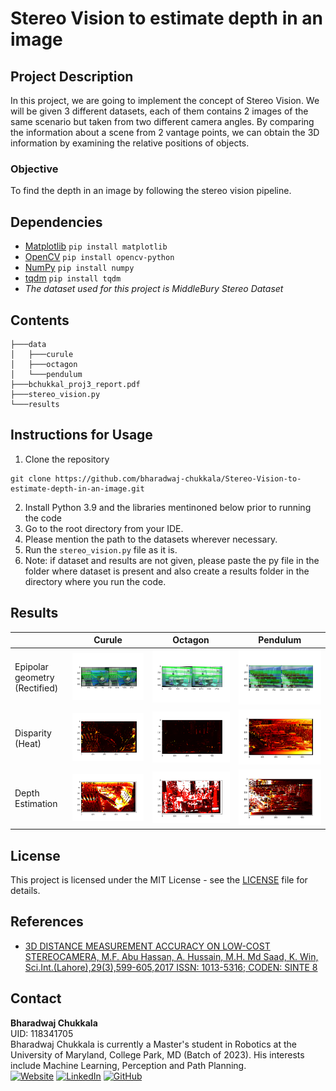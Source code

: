 # Stereo Vision to estimate depth in an image

## Project Description

In this project, we are going to implement the concept of Stereo Vision. We will be given 3 different datasets, each of them contains 2 images of the same scenario but taken from two different camera angles. By comparing the information about a scene from 2 vantage points, we can obtain the 3D information by examining the relative positions of objects.

### Objective

To find the depth in an image by following the stereo vision pipeline.

## Dependencies

* [Matplotlib](https://matplotlib.org/) `pip install matplotlib`
* [OpenCV](https://opencv.org/) `pip install opencv-python`
* [NumPy](https://numpy.org/) `pip install numpy`
* [tqdm](https://tqdm.github.io/) `pip install tqdm`
* *The dataset used for this project is MiddleBury Stereo Dataset*

## Contents

```
├───data
│   ├───curule
│   ├───octagon
│   └───pendulum
├───bchukkal_proj3_report.pdf
├───stereo_vision.py
└───results
```

## Instructions for Usage

1. Clone the repository

```
git clone https://github.com/bharadwaj-chukkala/Stereo-Vision-to-estimate-depth-in-an-image.git
```

2. Install Python 3.9 and the libraries mentinoned below prior to running the code
3. Go to the root directory from your IDE.
4. Please mention the path to the datasets wherever necessary.
5. Run the `stereo_vision.py` file as it is.
6. Note: if dataset and results are not given, please paste the py file in the folder where dataset is present and also create a results folder in the directory where you run the code.

## Results

|                                    | Curule                                                                                                                                          | Octagon                                                                                                                                     | Pendulum                                                                                                                                    |
| ---------------------------------- | ----------------------------------------------------------------------------------------------------------------------------------------------- | ------------------------------------------------------------------------------------------------------------------------------------------- | ------------------------------------------------------------------------------------------------------------------------------------------- |
| Epipolar geometry<br />(Rectified) | ![1671441533984](https://github.com/bharadwaj-chukkala/Stereo-Vision-to-estimate-depth-in-an-image/blob/master/results/epi_polar_lines_1.png)     | ![1671441808456](https://github.com/bharadwaj-chukkala/Stereo-Vision-to-estimate-depth-in-an-image/blob/master/results/epi_polar_lines_2.png) | ![1671441813305](https://github.com/bharadwaj-chukkala/Stereo-Vision-to-estimate-depth-in-an-image/blob/master/results/epi_polar_lines_3.png) |
| Disparity<br />(Heat)              | ![1671441938738](https://github.com/bharadwaj-chukkala/Stereo-Vision-to-estimate-depth-in-an-image/blob/master/results/disparity_image_heat1.png) | ![disp2](https://github.com/bharadwaj-chukkala/Stereo-Vision-to-estimate-depth-in-an-image/blob/master/results/disparity_image_heat2.png)     | ![disp3](https://github.com/bharadwaj-chukkala/Stereo-Vision-to-estimate-depth-in-an-image/blob/master/results/disparity_image_heat3.png)     |
| Depth Estimation                   | ![depth1](https://github.com/bharadwaj-chukkala/Stereo-Vision-to-estimate-depth-in-an-image/blob/master/results/depth_image_heat1.png)            | ![depth2](https://github.com/bharadwaj-chukkala/Stereo-Vision-to-estimate-depth-in-an-image/blob/master/results/depth_image_heat2.png)        | ![depth3](https://github.com/bharadwaj-chukkala/Stereo-Vision-to-estimate-depth-in-an-image/blob/master/results/depth_image_heat3.png)        |

## License
This project is licensed under the MIT License - see the [LICENSE](LICENSE) file for details.

## References
- [3D DISTANCE MEASUREMENT ACCURACY ON LOW-COST STEREOCAMERA, M.F. Abu Hassan, A. Hussain, M.H. Md Saad, K. Win, Sci.Int.(Lahore),29(3),599-605,2017 ISSN: 1013-5316; CODEN: SINTE 8](https://www.researchgate.net/publication/318452089_3D_DISTANCE_MEASUREMENT_ACCURACY_ON_LOW-COST_STEREO_CAMERA/figures?lo=1)

## Contact

**Bharadwaj Chukkala**<br>
UID: 118341705<br>
Bharadwaj Chukkala is currently a Master's student in Robotics at the University of Maryland, College Park, MD (Batch of 2023). His interests include Machine Learning, Perception and Path Planning.<br>
[![Website](https://img.shields.io/badge/Website-000000?style=for-the-badge&logo=google-chrome&logoColor=white)](https://bharadwaj-chukkala.github.io/)
[![LinkedIn](https://img.shields.io/badge/LinkedIn-0077B5?style=for-the-badge&logo=linkedin&logoColor=white)](https://www.linkedin.com/in/bharadwaj-chukkala/)
[![GitHub](https://img.shields.io/badge/GitHub-100000?style=for-the-badge&logo=github&logoColor=white)](https://github.com/bharadwaj-chukkala)

